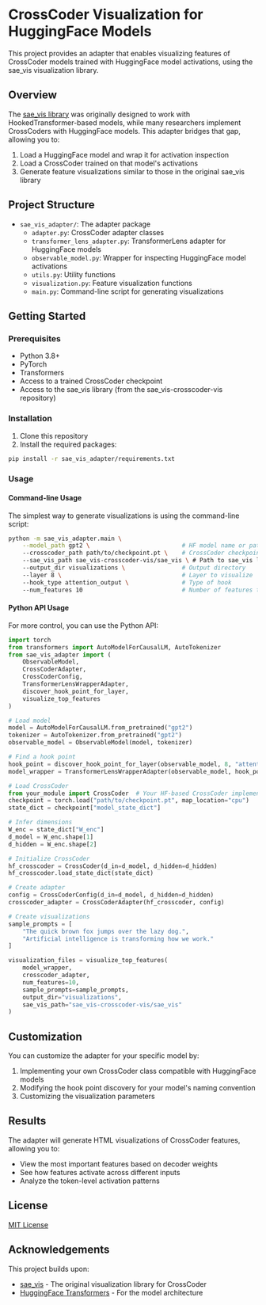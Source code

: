 # CrossCoder Visualization for HuggingFace Models

This project provides an adapter that enables visualizing features of CrossCoder models trained with HuggingFace model activations, using the sae_vis visualization library.

## Overview

The [sae_vis library](https://github.com/anthropics/sae-vis-crosscoder) was originally designed to work with HookedTransformer-based models, while many researchers implement CrossCoders with HuggingFace models. This adapter bridges that gap, allowing you to:

1. Load a HuggingFace model and wrap it for activation inspection
2. Load a CrossCoder trained on that model's activations
3. Generate feature visualizations similar to those in the original sae_vis library

## Project Structure

- `sae_vis_adapter/`: The adapter package
  - `adapter.py`: CrossCoder adapter classes
  - `transformer_lens_adapter.py`: TransformerLens adapter for HuggingFace models
  - `observable_model.py`: Wrapper for inspecting HuggingFace model activations
  - `utils.py`: Utility functions
  - `visualization.py`: Feature visualization functions
  - `main.py`: Command-line script for generating visualizations

## Getting Started

### Prerequisites

- Python 3.8+
- PyTorch
- Transformers
- Access to a trained CrossCoder checkpoint
- Access to the sae_vis library (from the sae_vis-crosscoder-vis repository)

### Installation

1. Clone this repository
2. Install the required packages:
```bash
pip install -r sae_vis_adapter/requirements.txt
```

### Usage

#### Command-line Usage

The simplest way to generate visualizations is using the command-line script:

```bash
python -m sae_vis_adapter.main \
    --model_path gpt2 \                          # HF model name or path
    --crosscoder_path path/to/checkpoint.pt \    # CrossCoder checkpoint
    --sae_vis_path sae_vis-crosscoder-vis/sae_vis \ # Path to sae_vis library
    --output_dir visualizations \                # Output directory
    --layer 8 \                                  # Layer to visualize
    --hook_type attention_output \               # Type of hook
    --num_features 10                            # Number of features to visualize
```

#### Python API Usage

For more control, you can use the Python API:

```python
import torch
from transformers import AutoModelForCausalLM, AutoTokenizer
from sae_vis_adapter import (
    ObservableModel,
    CrossCoderAdapter, 
    CrossCoderConfig,
    TransformerLensWrapperAdapter,
    discover_hook_point_for_layer,
    visualize_top_features
)

# Load model
model = AutoModelForCausalLM.from_pretrained("gpt2")
tokenizer = AutoTokenizer.from_pretrained("gpt2")
observable_model = ObservableModel(model, tokenizer)

# Find a hook point
hook_point = discover_hook_point_for_layer(observable_model, 8, "attention_output")
model_wrapper = TransformerLensWrapperAdapter(observable_model, hook_point)

# Load CrossCoder
from your_module import CrossCoder  # Your HF-based CrossCoder implementation
checkpoint = torch.load("path/to/checkpoint.pt", map_location="cpu")
state_dict = checkpoint["model_state_dict"]

# Infer dimensions
W_enc = state_dict["W_enc"]
d_model = W_enc.shape[1]
d_hidden = W_enc.shape[2]

# Initialize CrossCoder
hf_crosscoder = CrossCoder(d_in=d_model, d_hidden=d_hidden)
hf_crosscoder.load_state_dict(state_dict)

# Create adapter
config = CrossCoderConfig(d_in=d_model, d_hidden=d_hidden)
crosscoder_adapter = CrossCoderAdapter(hf_crosscoder, config)

# Create visualizations
sample_prompts = [
    "The quick brown fox jumps over the lazy dog.",
    "Artificial intelligence is transforming how we work."
]

visualization_files = visualize_top_features(
    model_wrapper,
    crosscoder_adapter,
    num_features=10,
    sample_prompts=sample_prompts,
    output_dir="visualizations",
    sae_vis_path="sae_vis-crosscoder-vis/sae_vis"
)
```

## Customization

You can customize the adapter for your specific model by:

1. Implementing your own CrossCoder class compatible with HuggingFace models
2. Modifying the hook point discovery for your model's naming convention
3. Customizing the visualization parameters

## Results

The adapter will generate HTML visualizations of CrossCoder features, allowing you to:

- View the most important features based on decoder weights
- See how features activate across different inputs
- Analyze the token-level activation patterns

## License

[MIT License](LICENSE)

## Acknowledgements

This project builds upon:
- [sae_vis](https://github.com/anthropics/sae-vis-crosscoder) - The original visualization library for CrossCoder
- [HuggingFace Transformers](https://github.com/huggingface/transformers) - For the model architecture
